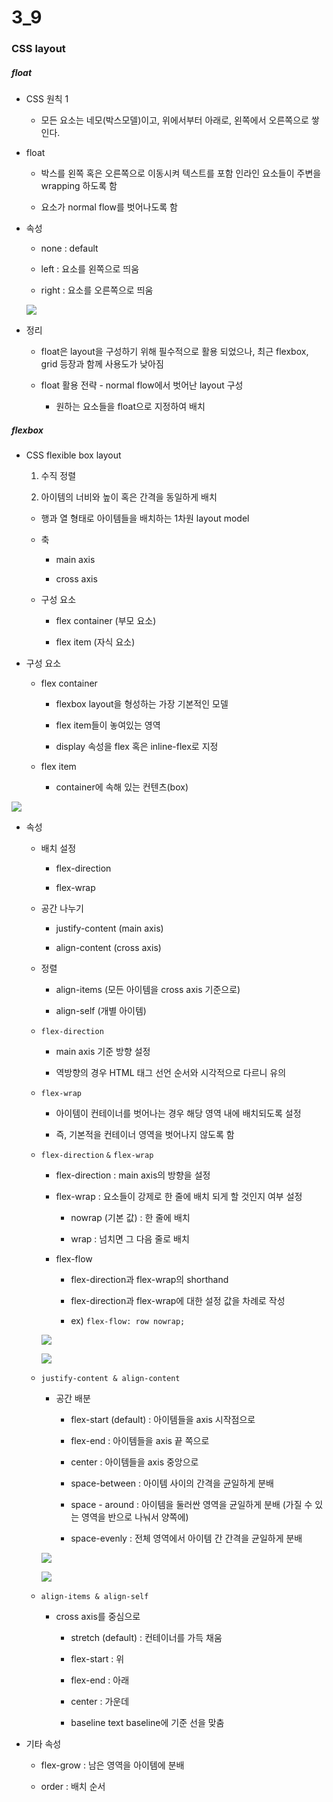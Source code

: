 # 3_9

### CSS layout

##### float

- CSS 원칙 1
  
  - 모든 요소는 네모(박스모델)이고, 위에서부터 아래로, 왼쪽에서 오른쪽으로 쌓인다.

- float
  
  - 박스를 왼쪽 혹은 오른쪽으로 이동시켜 텍스트를 포함 인라인 요소들이 주변을 wrapping 하도록 함
  
  - 요소가 normal flow를 벗어나도록 함

- 속성
  
  - none : default
  
  - left : 요소를 왼쪽으로 띄움
  
  - right : 요소를 오른쪽으로 띄움
  
  ![](${hello}_assets/2023-03-09-10-19-37-image.png)

- 정리
  
  - float은 layout을 구성하기 위해 필수적으로 활용 되었으나, 최근 flexbox, grid 등장과 함께 사용도가 낮아짐
  
  - float 활용 전략 - normal flow에서 벗어난 layout 구성
    
    - 원하는 요소들을 float으로 지정하여 배치



##### flexbox

- CSS flexible box layout
  
  1. 수직 정렬
  
  2. 아이템의 너비와 높이 혹은 간격을 동일하게 배치
  - 행과 열 형태로 아이템들을 배치하는 1차원 layout model
  
  - 축
    
    - main axis
    
    - cross axis
  
  - 구성 요소
    
    - flex container (부모 요소)
    
    - flex item (자식 요소)

- 구성 요소
  
  - flex container
    
    - flexbox layout을 형성하는 가장 기본적인 모델
    
    - flex item들이 놓여있는 영역
    
    - display 속성을 flex 혹은 inline-flex로 지정
  
  - flex item
    
    - container에 속해 있는 컨텐츠(box)

![](${hello}_assets/2023-03-09-10-25-35-image.png)

- 속성
  
  - 배치 설정
    
    - flex-direction
    
    - flex-wrap
  
  - 공간 나누기
    
    - justify-content (main axis)
    
    - align-content (cross axis)
  
  - 정렬
    
    - align-items (모든 아이템을 cross axis 기준으로)
    
    - align-self (개별 아이템)
  
  - `flex-direction`
    
    - main axis 기준 방향 설정
    
    - 역방향의 경우 HTML 태그 선언 순서와 시각적으로 다르니 유의
  
  - `flex-wrap`
    
    - 아이템이 컨테이너를 벗어나는 경우 해당 영역 내에 배치되도록 설정
    
    - 즉, 기본적을 컨테이너 영역을 벗어나지 않도록 함
  
  - `flex-direction` `&` `flex-wrap`
    
    - flex-direction : main axis의 방향을 설정
    
    - flex-wrap : 요소들이 강제로 한 줄에 배치 되게 할 것인지 여부 설정
      
      - nowrap (기본 값) : 한 줄에 배치
      
      - wrap : 넘치면 그 다음 줄로 배치
    
    - flex-flow
      
      - flex-direction과 flex-wrap의 shorthand
      
      - flex-direction과 flex-wrap에 대한 설정 값을 차례로 작성
      
      - ex) `flex-flow: row nowrap;`
    
    ![](${hello}_assets/2023-03-09-10-30-30-image.png)
    
    ![](${hello}_assets/2023-03-09-10-30-55-image.png)
  
  - `justify-content & align-content`
    
    - 공간 배분
      
      - flex-start (default) : 아이템들을 axis 시작점으로
      
      - flex-end : 아이템들을 axis 끝 쪽으로
      
      - center : 아이템들을 axis 중앙으로
      
      - space-between : 아이템 사이의 간격을 균일하게 분배
      
      - space - around : 아이템을 둘러싼 영역을 균일하게 분배 (가질 수 있는 영역을 반으로 나눠서 양쪽에)
      
      - space-evenly : 전체 영역에서 아이템 간 간격을 균일하게 분배
    
    ![](${hello}_assets/2023-03-09-10-33-35-image.png)
    
    ![](${hello}_assets/2023-03-09-10-33-48-image.png)
  
  - `align-items & align-self`
    
    - cross axis를 중심으로
      
      - stretch (default) : 컨테이너를 가득 채움
      
      - flex-start : 위
      
      - flex-end : 아래
      
      - center : 가운데
      
      - baseline  text baseline에 기준 선을 맞춤



- 기타 속성
  
  - flex-grow : 남은 영역을 아이템에 분배
  
  - order : 배치 순서
















